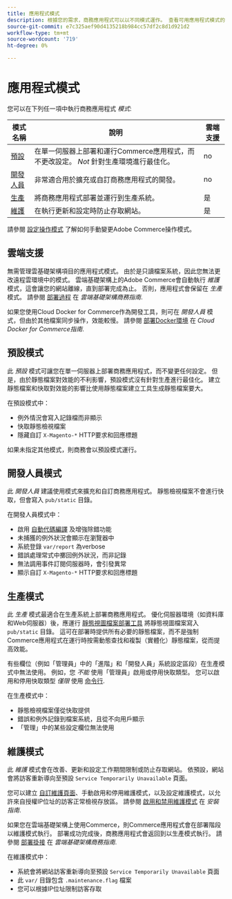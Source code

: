 ```yaml
---
title: 應用程式模式
description: 根據您的需求，商務應用程式可以以不同模式運作。 查看可用應用程式模式的詳細清單。
source-git-commit: e7c325aef90d4135218b984cc57df2c8d1d921d2
workflow-type: tm+mt
source-wordcount: '719'
ht-degree: 0%

---
```



# 應用程式模式

您可以在下列任一項中執行商務應用程式 _模式_:

| 模式名稱 | 說明 | 雲端支援 |
| ------------------------ | ------------------- | ------------- |
| [預設](#default-mode) | 在單一伺服器上部署和運行Commerce應用程式，而不更改設定。 _Not_ 針對生產環境進行最佳化。 | no |
| [開發人員](#developer-mode) | 非常適合用於擴充或自訂商務應用程式的開發。 | no |
| [生產](#production-mode) | 將商務應用程式部署並運行到生產系統。 | 是 |
| [維護](#maintenance-mode) | 在執行更新和設定時防止存取網站。 | 是 |

請參閱 [設定操作模式](../cli/set-mode.md) 了解如何手動變更Adobe Commerce操作模式。

## 雲端支援

無需管理雲基礎架構項目的應用程式模式。 由於是只讀檔案系統，因此您無法更改遠程雲環境中的模式。 雲端基礎架構上的Adobe Commerce會自動執行 _維護_ 模式，這會讓您的網站離線，直到部署完成為止。 否則，應用程式會保留在 _生產_ 模式。 請參閱 [部署過程](https://experienceleague.adobe.com/docs/commerce-cloud-service/user-guide/develop/deploy/process.html#deploy-phase) 在 _雲端基礎架構商務指南_.

如果您使用Cloud Docker for Commerce作為開發工具，則可在 _開發人員_ 模式，但由於其他檔案同步操作，效能較慢。 請參閱 [部署Docker環境](https://developer.adobe.com/commerce/cloud-tools/docker/deploy/#launch-mode) 在 _Cloud Docker for Commerce指南_.

## 預設模式

此 _預設_ 模式可讓您在單一伺服器上部署商務應用程式，而不變更任何設定。 但是，由於靜態檔案對效能的不利影響，預設模式沒有針對生產進行最佳化。 建立靜態檔案和快取對效能的影響比使用靜態檔案建立工具生成靜態檔案要大。

在預設模式中：

- 例外情況會寫入記錄檔而非顯示
- 快取靜態檢視檔案
- 隱藏自訂 `X-Magento-*` HTTP要求和回應標題

如果未指定其他模式，則商務會以預設模式運行。

## 開發人員模式

此 _開發人員_ 建議使用模式來擴充和自訂商務應用程式。 靜態檢視檔案不會進行快取，但會寫入 `pub/static` 目錄。

在開發人員模式中：

- 啟用 [自動代碼編譯](../cli/code-compiler.md) 及增強除錯功能
- 未捕獲的例外狀況會顯示在瀏覽器中
- 系統登錄 `var/report` 為verbose
- 錯誤處理常式中擲回例外狀況，而非記錄
- 無法調用事件訂閱伺服器時，會引發異常
- 顯示自訂 `X-Magento-*` HTTP要求和回應標題

## 生產模式

此 _生產_ 模式最適合在生產系統上部署商務應用程式。 優化伺服器環境（如資料庫和Web伺服器）後，應運行 [靜態視圖檔案部署工具](../cli/static-view-file-deployment.md) 將靜態視圖檔案寫入 `pub/static` 目錄。 這可在部署時提供所有必要的靜態檔案，而不是強制Commerce應用程式在運行時按需動態查找和複製（實體化）靜態檔案，從而提高效能。

有些欄位（例如「管理員」中的「進階」和「開發人員」系統設定區段）在生產模式中無法使用。 例如，您 _不能_ 使用「管理員」啟用或停用快取類型。 您可以啟用和停用快取類型 _僅限_ 使用 [命令行](../cli/manage-cache.md#config-cli-subcommands-cache-en).

在生產模式中：

- 靜態檢視檔案僅從快取提供
- 錯誤和例外記錄到檔案系統，且從不向用戶顯示
- 「管理」中的某些設定欄位無法使用

## 維護模式

此 _維護_ 模式會在改善、更新和設定工作期間限制或防止存取網站。 依預設，網站會將訪客重新導向至預設 `Service Temporarily Unavailable` 頁面。

您可以建立 [自訂維護頁面](../../upgrade/troubleshooting/maintenance-mode-options.md)、手動啟用和停用維護模式，以及設定維護模式，以允許來自授權IP位址的訪客正常檢視存放區。 請參閱 [啟用和禁用維護模式](../../installation/tutorials/maintenance-mode.md) 在 _安裝指南_.

如果您在雲端基礎架構上使用Commerce，則Commerce應用程式會在部署階段以維護模式執行。 部署成功完成後，商務應用程式會返回到以生產模式執行。 請參閱 [部署掛接](https://experienceleague.adobe.com/docs/commerce-cloud-service/user-guide/develop/deploy/best-practices.html#phase-5%3A-deployment-hooks) 在 _雲端基礎架構商務指南_.

在維護模式中：

- 系統會將網站訪客重新導向至預設 `Service Temporarily Unavailable` 頁面
- 此 `var/` 目錄包含 `.maintenance.flag` 檔案
- 您可以根據IP位址限制訪客存取
